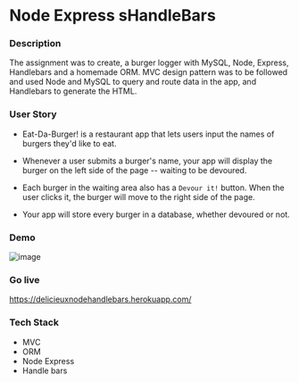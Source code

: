 # Node Express sHandleBars

### Description

The assignment was to create, a burger logger with MySQL, Node, Express, Handlebars and a homemade ORM.  MVC design pattern was to be followed and used Node and MySQL to query and route data in the app, and Handlebars to generate the HTML.


### User Story

* Eat-Da-Burger! is a restaurant app that lets users input the names of burgers they'd like to eat.

* Whenever a user submits a burger's name, your app will display the burger on the left side of the page -- waiting to be devoured.

* Each burger in the waiting area also has a `Devour it!` button. When the user clicks it, the burger will move to the right side of the page.

* Your app will store every burger in a database, whether devoured or not.

### Demo

![image](https://user-images.githubusercontent.com/66760710/94205511-6ebfd480-fe91-11ea-9e5f-cbfeb8ec8a45.png)

### Go live

https://delicieuxnodehandlebars.herokuapp.com/

### Tech Stack

* MVC
* ORM
* Node Express
* Handle bars
